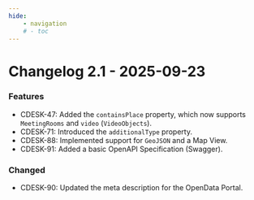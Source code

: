 ```yaml
---
hide:
    - navigation
    # - toc
---
```


# Changelog 2.1 - 2025-09-23

### Features
- CDESK-47: Added the `containsPlace` property, which now supports `MeetingRooms` and `video` (`VideoObjects`).
- CDESK-71: Introduced the `additionalType` property.
- CDESK-88: Implemented support for `GeoJSON` and a Map View.
- CDESK-91: Added a basic OpenAPI Specification (Swagger).

### Changed
- CDESK-90: Updated the meta description for the OpenData Portal.
